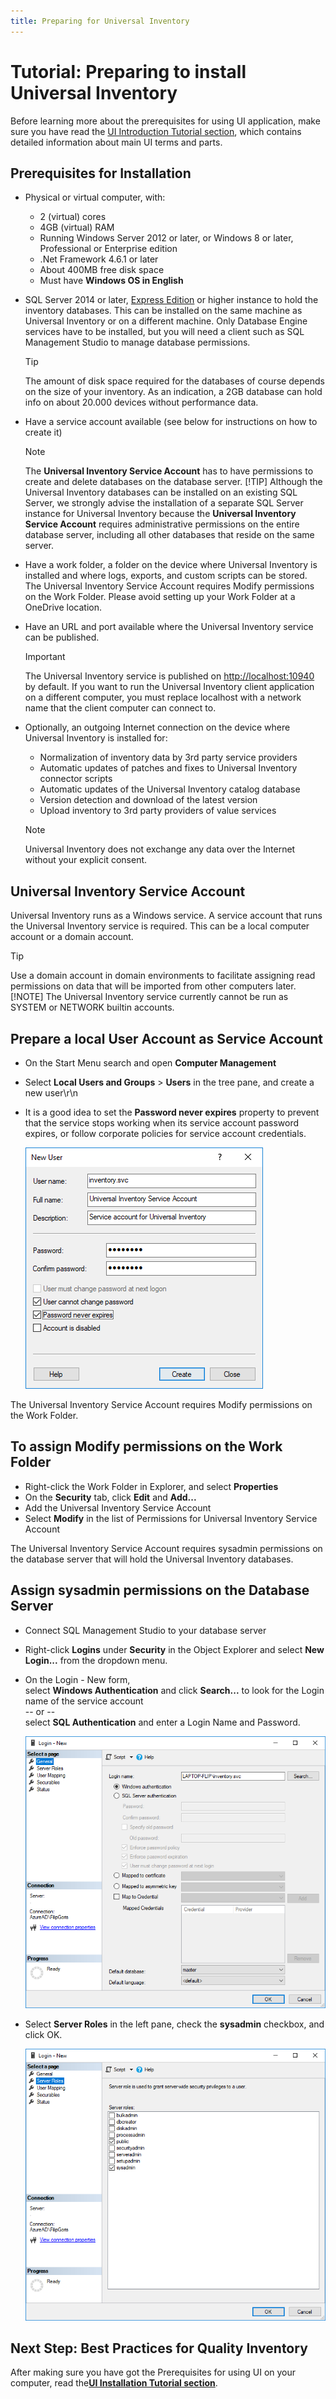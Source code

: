 ```yaml
---
title: Preparing for Universal Inventory
---
```

# Tutorial: Preparing to install Universal Inventory

Before learning more about the prerequisites for using UI application, make sure you have read the [UI Introduction Tutorial section](introduction.md), which contains detailed information about main UI terms and parts.

## Prerequisites for Installation

- Physical or virtual computer, with:
  - 2 (virtual) cores
  - 4GB (virtual) RAM
  - Running Windows Server 2012 or later, or Windows 8 or later, Professional or Enterprise edition
  - .Net Framework 4.6.1 or later
  - About 400MB free disk space
  - Must have **Windows OS in English**
- SQL Server 2014 or later, [Express Edition](https://www.microsoft.com/en-in/sql-server/sql-server-editions-express/) or higher instance to hold the inventory databases. This can be installed on the same machine as Universal Inventory or on a different machine. Only Database Engine services have to be installed, but you will need a client such as SQL Management Studio to manage database permissions.  
  >[!TIP]
     > The amount of disk space required for the databases of course depends on the size of your inventory. As an indication, a 2GB database can hold info on about 20.000 devices without performance data.
- Have a service account available (see below for instructions on how to create it)
  >[!NOTE]
    >The **Universal Inventory Service Account** has to have permissions to create and delete databases on the database server.
  > [!TIP]
  > Although the Universal Inventory databases can be installed on an existing SQL Server, we strongly advise the installation of a separate SQL Server instance for Universal Inventory because the **Universal Inventory Service Account** requires administrative permissions on the entire database server, including all other databases that reside on the same server.
- Have a work folder, a folder on the device where Universal Inventory is installed and where logs, exports, and custom scripts can be stored. The Universal Inventory Service Account requires Modify permissions on the Work Folder. Please avoid setting up your Work Folder at a OneDrive location.
- Have an URL and port available where the Universal Inventory service can be published.
  >[!IMPORTANT]
    >The Universal Inventory service is published on [http://localhost:10940](http://localhost:10940) by default. If you want to run the Universal Inventory client application on a different computer, you must replace localhost with a network name that the client computer can connect to.
- Optionally, an outgoing Internet connection on the device where Universal Inventory is installed for:
  - Normalization of inventory data by 3rd party service providers
  - Automatic updates of patches and fixes to Universal Inventory connector scripts 
  - Automatic updates of the Universal Inventory catalog database
  - Version detection and download of the latest version 
  - Upload inventory to 3rd party providers of value services 

  > [!NOTE]
  > Universal Inventory does not exchange any data over the Internet without your explicit consent.

## Universal Inventory Service Account

Universal Inventory runs as a Windows service. A service account that runs the Universal Inventory service is required. This can be a local computer account or a domain account.

> [!TIP]
> Use a domain account in domain environments to facilitate assigning read permissions on data that will be imported from other computers later.
> [!NOTE]
> The Universal Inventory service currently cannot be run as SYSTEM or NETWORK builtin accounts.

## Prepare a local User Account as Service Account

- On the Start Menu search and open **Computer Management**
- Select **Local Users and Groups** > **Users** in the tree pane, and create a new user\r\n
- It is a good idea to set the **Password never expires** property to prevent that the service stops working when its service account password expires, or follow corporate policies for service account credentials.

  ![Prepare for UI Create a Service Account](media/prepare_service_account.PNG)

The Universal Inventory Service Account requires Modify permissions on the Work Folder.

## To assign Modify permissions on the Work Folder

- Right-click the Work Folder in Explorer, and select **Properties**
- On the **Security** tab, click **Edit** and **Add...**
- Add the Universal Inventory Service Account
- Select **Modify** in the list of Permissions for Universal Inventory Service Account

The Universal Inventory Service Account requires sysadmin permissions on the database server that will hold the Universal Inventory databases.

## Assign sysadmin permissions on the Database Server

- Connect SQL Management Studio to your database server
- Right-click **Logins** under **Security** in the Object Explorer and select **New Login...** from the dropdown menu.
- On the Login - New form,  
  select **Windows Authentication** and click **Search...** to look for the Login name of the service account  
  -- or --  
  select **SQL Authentication**  and enter a Login Name and Password.

  ![Prepare for UI - Create a login on SQL Server](media/prepare_sql_login.PNG)

- Select **Server Roles** in the left pane, check the **sysadmin** checkbox, and click OK.

  ![Prepare for UI - Assign the sysadmin role to the Universal Inventory Service Account](media/prepare_sql_admin.png)

## Next Step: Best Practices for Quality Inventory

After making sure you have got the Prerequisites for using UI on your computer, read the[**UI Installation Tutorial section**](installation.md).